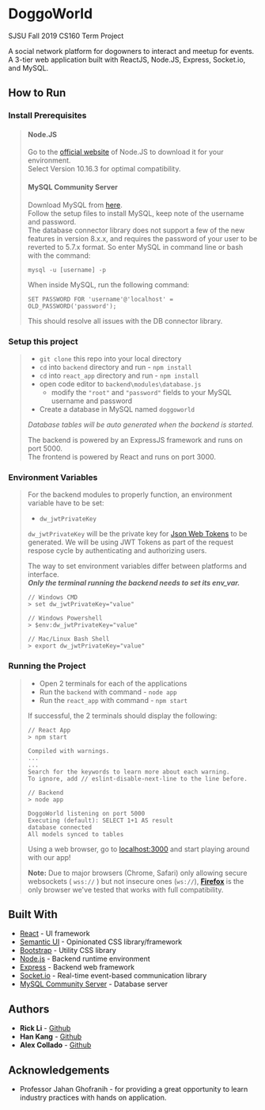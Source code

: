 # DoggoWorld

SJSU Fall 2019 CS160 Term Project  

A social network platform for dogowners to interact and meetup for events. A 3-tier web application built with ReactJS, Node.JS, Express, Socket.io, and MySQL.

## How to Run

### Install Prerequisites

> #### Node.JS
>
> Go to the [official website](https://nodejs.org/en/) of Node.JS to download it for your environment.  
> Select Version 10.16.3 for optimal compatibility.
>
> #### MySQL Community Server
>
> Download MySQL from [here](https://dev.mysql.com/downloads/mysql/).  
> Follow the setup files to install MySQL, keep note of the username and password.  
> The database connector library does not support a few of the new features in version 8.x.x, and requires the password of your user to be reverted to 5.7.x format. So enter MySQL in command line or bash with the command:
>
> ```
> mysql -u [username] -p
> ```
>
> When inside MySQL, run the following command:
>
> ```
> SET PASSWORD FOR 'username'@'localhost' = OLD_PASSWORD('password');
> ```
>
> This should resolve all issues with the DB connector library.

### Setup this project

> - `git clone` this repo into your local directory
> - `cd` into `backend` directory and run - `npm install`
> - `cd` into `react_app` directory and run - `npm install`
> - open code editor to `backend\modules\database.js`
>   - modify the `"root"` and `"password"` fields to your MySQL username and password
> - Create a database in MySQL named `doggoworld`
>
> *Database tables will be auto generated when the backend is started.*   
> 
> The backend is powered by an ExpressJS framework and runs on port 5000.  
> The frontend is powered by React and runs on port 3000.

### Environment Variables

> For the backend modules to properly function, an environment variable have to be set:
>
> - `dw_jwtPrivateKey`
>   
> `dw_jwtPrivateKey` will be the private key for [Json Web Tokens](https://jwt.io/) to be generated. We will be using JWT Tokens as part of the request respose cycle by authenticating and authorizing users.
> 
> The way to set environment variables differ between platforms and interface.  
> **_Only the terminal running the backend needs to set its env_var._**
>
> ```
> // Windows CMD
> > set dw_jwtPrivateKey="value"
>
> // Windows Powershell
> > $env:dw_jwtPrivateKey="value"
>
> // Mac/Linux Bash Shell
> > export dw_jwtPrivateKey="value"
> ```

### Running the Project

> - Open 2 terminals for each of the applications
> - Run the `backend` with command - `node app`
> - Run the `react_app` with command - `npm start`
>
> If successful, the 2 terminals should display the following:
>
> ```
> // React App
> > npm start
>
> Compiled with warnings.
> ...
> ...
> Search for the keywords to learn more about each warning.
> To ignore, add // eslint-disable-next-line to the line before.
> ```
>
> ```
> // Backend
> > node app
>
> DoggoWorld listening on port 5000
> Executing (default): SELECT 1+1 AS result
> database connected
> All models synced to tables
> ```
>
> Using a web browser, go to <localhost:3000> and start playing around with our app!
>
> **Note:** Due to major browsers (Chrome, Safari) only allowing secure websockets ( `wss://` ) but not insecure ones (`ws://`), [**Firefox**](https://www.mozilla.org/en-US/firefox/) is the only browser we've tested that works with full compatibility.


## Built With

- [React](https://reactjs.org/) - UI framework
- [Semantic UI](https://react.semantic-ui.com/) - Opinionated CSS library/framework
- [Bootstrap](https://getbootstrap.com/) - Utility CSS library
- [Node.js](https://nodejs.org/en/) - Backend runtime environment
- [Express](https://expressjs.com/) - Backend web framework
- [Socket.io](https://socket.io/) - Real-time event-based communication library
- [MySQL Community Server](https://dev.mysql.com/downloads/mysql/) - Database server


## Authors

* **Rick Li** -  [Github](https://github.com/rickdiculousli)
* **Han Kang** - [Github](https://github.com/Hankang0321)
* **Alex Collado** - [Github](https://github.com/alexaac14)

## Acknowledgements
- Professor Jahan Ghofranih - for providing a great opportunity to learn industry practices with hands on application.
